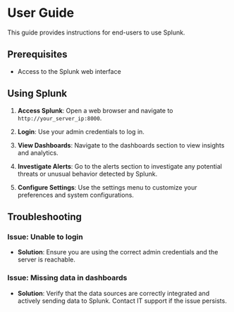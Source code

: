 # User Guide

This guide provides instructions for end-users to use Splunk.

## Prerequisites

- Access to the Splunk web interface

## Using Splunk

1. **Access Splunk**:
    Open a web browser and navigate to `http://your_server_ip:8000`.

2. **Login**:
    Use your admin credentials to log in.

3. **View Dashboards**:
    Navigate to the dashboards section to view insights and analytics.

4. **Investigate Alerts**:
    Go to the alerts section to investigate any potential threats or unusual behavior detected by Splunk.

5. **Configure Settings**:
    Use the settings menu to customize your preferences and system configurations.

## Troubleshooting

### Issue: Unable to login

- **Solution**: Ensure you are using the correct admin credentials and the server is reachable.

### Issue: Missing data in dashboards

- **Solution**: Verify that the data sources are correctly integrated and actively sending data to Splunk. Contact IT support if the issue persists.
